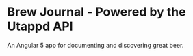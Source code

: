 # Brew Journal - Powered by the Utappd API

An Angular 5 app for documenting and discovering great beer.
